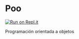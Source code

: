 # Poo

[![Run on Repl.it](https://repl.it/badge/github/Andrea-Tellez/Poo)](https://repl.it/github/Andrea-Tellez/Poo)

Programación orientada a objetos 
